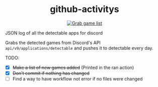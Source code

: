 
<div align="center">


# github-activitys
[![Grab game list](https://github.com/Roblox-Thot/github-activitys/actions/workflows/run.yml/badge.svg?event=push)](https://github.com/Roblox-Thot/github-activitys/actions/workflows/run.yml)

</div


JSON log of all the detectable apps for discord

Grabs the detected games from Discord's API `api/v9/applications/detectable` and pushes it to detectable every day.

TODO:
- [x] ~~Make a list of new games added~~ (Printed in the ran action)
- [x] ~~Don't commit if nothing has changed~~
- [ ] Find a way to have workflow not error if no files were changed

